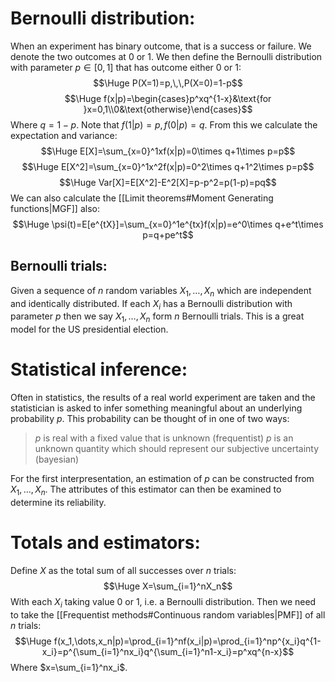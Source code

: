 # Bernoulli distribution:

When an experiment has binary outcome, that is a success or failure. We denote the two outcomes at $0$ or $1$. We then define the Bernoulli distribution with parameter $p\in[0,1]$ that has outcome either $0$ or $1$:$$\Huge P(X=1)=p,\,\,P(X=0)=1-p$$$$\Huge f(x|p)=\begin{cases}p^xq^{1-x}&\text{for }x=0,1\\0&\text{otherwise}\end{cases}$$Where $q=1-p$. Note that $f(1|p)=p,\,f(0|p)=q$. From this we calculate the expectation and variance:$$\Huge E[X]=\sum_{x=0}^1xf(x|p)=0\times q+1\times p=p$$$$\Huge E[X^2]=\sum_{x=0}^1x^2f(x|p)=0^2\times q+1^2\times p=p$$$$\Huge Var[X]=E[X^2]-E^2[X]=p-p^2=p(1-p)=pq$$We can also calculate the [[Limit theorems#Moment Generating functions|MGF]] also:$$\Huge \psi(t)=E[e^{tX}]=\sum_{x=0}^1e^{tx}f(x|p)=e^0\times q+e^t\times p=q+pe^t$$
## Bernoulli trials:
Given a sequence of $n$ random variables $X_1,\dots,X_n$ which are independent and identically distributed. If each $X_i$ has a Bernoulli distribution with parameter $p$ then we say $X_1,\dots,X_n$ form $n$ Bernoulli trials. This is a great model for the US presidential election.

# Statistical inference:

Often in statistics, the results of a real world experiment are taken and the statistician is asked to infer something meaningful about an underlying probability $p$. This probability can be thought of in one of two ways:
>$p$ is real with a fixed value that is unknown (frequentist)
>$p$ is an unknown quantity which should represent our subjective uncertainty (bayesian)

For the first interpresentation, an estimation of $p$ can be constructed from $X_1,\dots,X_n$. The attributes of this estimator can then be examined to determine its reliability.

# Totals and estimators:

Define $X$ as the total sum of all successes over $n$ trials:$$\Huge X=\sum_{i=1}^nX_n$$With each $X_i$ taking value $0$ or $1$, i.e. a Bernoulli distribution. Then we need to take the [[Frequentist methods#Continuous random variables|PMF]] of all $n$ trials:$$\Huge f(x_1,\dots,x_n|p)=\prod_{i=1}^nf(x_i|p)=\prod_{i=1}^np^{x_i}q^{1-x_i}=p^{\sum_{i=1}^nx_i}q^{\sum_{i=1}^n1-x_i}=p^xq^{n-x}$$Where $x=\sum_{i=1}^nx_i$.